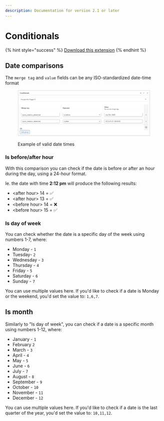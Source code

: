 ```yaml
---
description: Documentation for version 2.1 or later
---
```


# Conditionals

{% hint style="success" %}
[Download this extension](https://bracketspace.com/downloads/notification-conditionals/)
{% endhint %}

## Date comparisons

The `merge tag` and `value` fields can be any ISO-standardized date-time format

<figure><img src="../.gitbook/assets/image (9).png" alt=""><figcaption><p>Example of valid date times</p></figcaption></figure>

### Is before/after hour

With this comparison you can check if the date is before or after an hour during the day, using a 24-hour format.

Ie. the date with time **2:12 pm** will produce the following results:

* \<after hour> 14 = ✅
* \<after hour> 13 = ✅
* \<before hour> 14 = ❌
* \<before hour> 15 = ✅

### Is day of week

You can check whether the date is a specific day of the week using numbers 1-7, where:

* Monday - `1`
* Tuesday- `2`
* Wednesday - `3`
* Thursday - `4`
* Friday - `5`
* Saturday - `6`
* Sunday - `7`

You can use multiple values here. If you'd like to check if a date is Monday or the weekend, you'd set the value to: `1,6,7`.

## Is month

Similarly to "Is day of week", you can check if a date is a specific month using numbers 1-12, where:

* January - `1`
* February `2`
* March - `3`
* April - `4`
* May - `5`
* June - `6`
* July - `7`
* August - `8`
* September - `9`
* October - `10`
* November - `11`
* December - `12`

You can use multiple values here. If you'd like to check if a date is the last quarter of the year, you'd set the value to: `10,11,12`.

